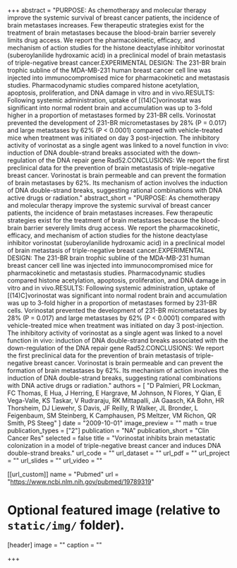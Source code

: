+++
abstract = "PURPOSE: As chemotherapy and molecular therapy improve the systemic survival of breast cancer patients, the incidence of brain metastases increases. Few therapeutic strategies exist for the treatment of brain metastases because the blood-brain barrier severely limits drug access. We report the pharmacokinetic, efficacy, and mechanism of action studies for the histone deactylase inhibitor vorinostat (suberoylanilide hydroxamic acid) in a preclinical model of brain metastasis of triple-negative breast cancer.EXPERIMENTAL DESIGN: The 231-BR brain trophic subline of the MDA-MB-231 human breast cancer cell line was injected into immunocompromised mice for pharmacokinetic and metastasis studies. Pharmacodynamic studies compared histone acetylation, apoptosis, proliferation, and DNA damage in vitro and in vivo.RESULTS: Following systemic administration, uptake of [(14)C]vorinostat was significant into normal rodent brain and accumulation was up to 3-fold higher in a proportion of metastases formed by 231-BR cells. Vorinostat prevented the development of 231-BR micrometastases by 28% (P = 0.017) and large metastases by 62% (P &lt; 0.0001) compared with vehicle-treated mice when treatment was initiated on day 3 post-injection. The inhibitory activity of vorinostat as a single agent was linked to a novel function in vivo: induction of DNA double-strand breaks associated with the down-regulation of the DNA repair gene Rad52.CONCLUSIONS: We report the first preclinical data for the prevention of brain metastasis of triple-negative breast cancer. Vorinostat is brain permeable and can prevent the formation of brain metastases by 62%. Its mechanism of action involves the induction of DNA double-strand breaks, suggesting rational combinations with DNA active drugs or radiation."
abstract_short = "PURPOSE: As chemotherapy and molecular therapy improve the systemic survival of breast cancer patients, the incidence of brain metastases increases. Few therapeutic strategies exist for the treatment of brain metastases because the blood-brain barrier severely limits drug access. We report the pharmacokinetic, efficacy, and mechanism of action studies for the histone deactylase inhibitor vorinostat (suberoylanilide hydroxamic acid) in a preclinical model of brain metastasis of triple-negative breast cancer.EXPERIMENTAL DESIGN: The 231-BR brain trophic subline of the MDA-MB-231 human breast cancer cell line was injected into immunocompromised mice for pharmacokinetic and metastasis studies. Pharmacodynamic studies compared histone acetylation, apoptosis, proliferation, and DNA damage in vitro and in vivo.RESULTS: Following systemic administration, uptake of [(14)C]vorinostat was significant into normal rodent brain and accumulation was up to 3-fold higher in a proportion of metastases formed by 231-BR cells. Vorinostat prevented the development of 231-BR micrometastases by 28% (P = 0.017) and large metastases by 62% (P &lt; 0.0001) compared with vehicle-treated mice when treatment was initiated on day 3 post-injection. The inhibitory activity of vorinostat as a single agent was linked to a novel function in vivo: induction of DNA double-strand breaks associated with the down-regulation of the DNA repair gene Rad52.CONCLUSIONS: We report the first preclinical data for the prevention of brain metastasis of triple-negative breast cancer. Vorinostat is brain permeable and can prevent the formation of brain metastases by 62%. Its mechanism of action involves the induction of DNA double-strand breaks, suggesting rational combinations with DNA active drugs or radiation."
authors = [ "D Palmieri, PR Lockman, FC Thomas, E Hua, J Herring, E Hargrave, M Johnson, N Flores, Y Qian, E Vega-Valle, KS Taskar, V Rudraraju, RK Mittapalli, JA Gaasch, KA Bohn, HR Thorsheim, DJ Liewehr, S Davis, JF Reilly, R Walker, JL Bronder, L Feigenbaum, SM Steinberg, K Camphausen, PS Meltzer, VM Richon, QR Smith, PS Steeg"  ] 
date = "2009-10-01"
image_preview = ""
math = true
publication_types = ["2"] 
publication = "NA"
publication_short = "Clin Cancer Res"
selected = false
title = "Vorinostat inhibits brain metastatic colonization in a model of triple-negative breast cancer and induces DNA double-strand breaks."
url_code = ""
url_dataset = ""
url_pdf = ""
url_project = ""
url_slides = ""
url_video = ""

[[url_custom]]
name = "Pubmed"
url = "https://www.ncbi.nlm.nih.gov/pubmed/19789319"

# Optional featured image (relative to `static/img/` folder).
[header]
image = ""
caption = ""

+++

